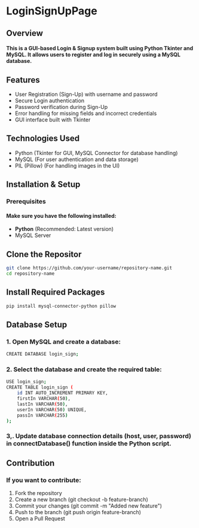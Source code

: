 # LoginSignUpPage

## Overview
#### This is a GUI-based Login & Signup system built using Python Tkinter and MySQL. It allows users to register and log in securely using a MySQL database.

## Features

- User Registration (Sign-Up) with username and password
- Secure Login authentication
- Password verification during Sign-Up
- Error handling for missing fields and incorrect credentials
- GUI interface built with Tkinter

## Technologies Used

- Python (Tkinter for GUI, MySQL Connector for database handling)
- MySQL (For user authentication and data storage)
- PIL (Pillow) (For handling images in the UI)


## Installation & Setup

### Prerequisites

#### Make sure you have the following installed:
- <strong>Python</strong> (Recommended: Latest version)
- MySQL Server


## Clone the Repositor

```sh
git clone https://github.com/your-username/repository-name.git
cd repository-name
``` 
## Install Required Packages

```bash
pip install mysql-connector-python pillow
```

## Database Setup

### 1. Open MySQL and create a database:
```bash
CREATE DATABASE login_sign;
```
### 2. Select the database and create the required table:

```bash
USE login_sign;
CREATE TABLE login_sign (
    id INT AUTO_INCREMENT PRIMARY KEY,
    firstIn VARCHAR(50),
    lastIn VARCHAR(50),
    userIn VARCHAR(50) UNIQUE,
    passIn VARCHAR(255)
);
```
### 3,. Update database connection details (host, user, password) in connectDatabase() function inside the Python script.



## Contribution

### If you want to contribute:

1. Fork the repository
2. Create a new branch (git checkout -b feature-branch)
3. Commit your changes (git commit -m "Added new feature")
4. Push to the branch (git push origin feature-branch)
5. Open a Pull Request